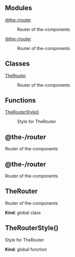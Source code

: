 <!--- Code generated by @the-/script-doc. DO NOT EDIT. -->

## Modules

<dl>
<dt><a href="#module_@the-/router">@the-/router</a></dt>
<dd><p>Router of the-components</p>
</dd>
<dt><a href="#module_@the-/router">@the-/router</a></dt>
<dd><p>Router of the-components</p>
</dd>
</dl>

## Classes

<dl>
<dt><a href="#TheRouter">TheRouter</a></dt>
<dd><p>Router of the-components</p>
</dd>
</dl>

## Functions

<dl>
<dt><a href="#TheRouterStyle">TheRouterStyle()</a></dt>
<dd><p>Style for TheRouter</p>
</dd>
</dl>

<a name="module_@the-/router"></a>

## @the-/router
Router of the-components

<a name="module_@the-/router"></a>

## @the-/router
Router of the-components

<a name="TheRouter"></a>

## TheRouter
Router of the-components

**Kind**: global class  
<a name="TheRouterStyle"></a>

## TheRouterStyle()
Style for TheRouter

**Kind**: global function  
